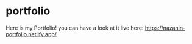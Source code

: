 # portfolio

Here is my Portfolio!
you can have a look at it live here:
https://nazanin-portfolio.netlify.app/
